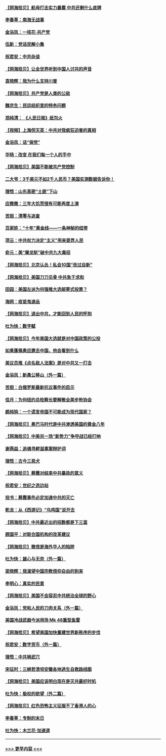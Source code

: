 #### [【网海拾贝】航母打击实力暴露 中共还剩什么底牌](../pages/nsc993/n12371825.md?t=09020851) 
#### [李春草：南海无战事](../pages/nsc993/n12371159.md?t=09020851) 
#### [金浴凤：一枝花·共产党](../pages/nsc993/n12368757.md?t=09020851) 
#### [伍新：党话民解小集](../pages/nsc993/n12366907.md?t=09020851) 
#### [祝君安：中共杂谈](../pages/nsc993/n12366076.md?t=09020851) 
#### [【网海拾贝】让全世界听到中国人讨共的声音](../pages/nsc993/n12365569.md?t=09020851) 
#### [袁晓辉：我为什么支持川普](../pages/nsc993/n12362670.md?t=09020851) 
#### [【网海拾贝】共产党是人类的公敌](../pages/nsc993/n12363182.md?t=09020851) 
#### [魏京生：民运组织里的特务问题](../pages/nsc993/n12363010.md?t=09020851) 
#### [郑纯清： 《人民日报》纸包火](../pages/nsc993/n12362706.md?t=09020851) 
#### [【视频】上海倪天英：中共对我疯狂迫害的真相](../pages/nsc993/n12356341.md?t=09020851) 
#### [金浴凤：话“保党”](../pages/nsc993/n12361867.md?t=09020851) 
#### [华旸：改变 在我们每一个人的手中](../pages/nsc993/n12361774.md?t=09020851) 
#### [【网海拾贝】美国不能被共产党控制](../pages/nsc993/n12360271.md?t=09020851) 
#### [二大爷：3千美元不如2千人民币？美国实测数据告诉你！](../pages/nsc993/n12358563.md?t=09020851) 
#### [理悟：山东高密“土匪”下山](../pages/nsc993/n12358535.md?t=09020851) 
#### [应微微：三年大饥荒很有可能再度上演](../pages/nsc993/n12358523.md?t=09020851) 
#### [苦胆：清零与追查](../pages/nsc993/n12358501.md?t=09020851) 
#### [百家姓：“十年”黄金线——一条神秘的纽带](../pages/nsc993/n12358319.md?t=09020851) 
#### [项云：中共权力决定“主义”用来耍弄人民](../pages/nsc993/n12358172.md?t=09020851) 
#### [俞元：美“屠龙斩”破中共九大毒招](../pages/nsc993/n12357822.md?t=09020851) 
#### [【网海拾贝】北京认怂！私会10国“改过自新”](../pages/nsc993/n12357784.md?t=09020851) 
#### [【网海拾贝】美国刀刀见骨 中共急于求和](../pages/nsc993/n12355511.md?t=09020851) 
#### [田园：美国左派为何强推大选邮寄式投票？](../pages/nsc993/n12352963.md?t=09020851) 
#### [海网：疫苗鬼速品](../pages/nsc993/n12354438.md?t=09020851) 
#### [【网海拾贝】退出中共，才能回到人民的怀抱](../pages/nsc993/n12352634.md?t=09020851) 
#### [吐为快：数字赋](../pages/nsc993/n12352317.md?t=09020851) 
#### [【网海拾贝】今年美国大选就是对中国政策的公投](../pages/nsc993/n12350973.md?t=09020851) 
#### [如果蓬佩奥应邀去中国，他会看到什么](../pages/nsc993/n12350945.md?t=09020851) 
#### [美议员推《点名敌人法案》是对中共又一打击](../pages/nsc993/n12350765.md?t=09020851) 
#### [金浴凤：新愚公移山（外一篇）](../pages/nsc993/n12350253.md?t=09020851) 
#### [苦胆：白俄罗斯最新抗议事件的启示](../pages/nsc993/n12349989.md?t=09020851) 
#### [佳月：为何纽约总检察长要解散全美步枪协会](../pages/nsc993/n12349939.md?t=09020851) 
#### [颜纯钩：一个谎言帝国不可能成为现代国家？](../pages/nsc993/n12349898.md?t=09020851) 
#### [【网海拾贝】奥巴马时代是中共渗透美国的黄金八年](../pages/nsc993/n12349284.md?t=09020851) 
#### [【网海拾贝】中美另一场“新势力”争夺战已经打响](../pages/nsc993/n12346998.md?t=09020851) 
#### [谢燕益：追魂寻衅滋事案辩护词](../pages/nsc993/n12346892.md?t=09020851) 
#### [理悟：古今三恶犬](../pages/nsc993/n12345190.md?t=09020851) 
#### [【网海拾贝】蔡霞对结束中共暴政的意义](../pages/nsc993/n12344263.md?t=09020851) 
#### [祝君安：世纪之选边站](../pages/nsc993/n12342382.md?t=09020851) 
#### [投书：蔡霞事件必定加速中共的灭亡](../pages/nsc993/n12341881.md?t=09020851) 
#### [乾龙：从《西游记》“乌鸡国”说开去](../pages/nsc993/n12341690.md?t=09020851) 
#### [【网海拾贝】中共最近出的招数都是下三滥](../pages/nsc993/n12341593.md?t=09020851) 
#### [顾国平：对联合国机构的改革建议](../pages/nsc993/n12339928.md?t=09020851) 
#### [【网海拾贝】微信是海外华人的陷阱](../pages/nsc993/n12338868.md?t=09020851) 
#### [吐为快：雄心与无奈（外一篇）](../pages/nsc993/n12338132.md?t=09020851) 
#### [梁晓辉：我渴望中国宗教信仰自由的到来](../pages/nsc993/n12336657.md?t=09020851) 
#### [李明心：真实的民意](../pages/nsc993/n12336089.md?t=09020851) 
#### [【网海拾贝】美国不会容忍中共统治全球的野心](../pages/nsc993/n12336063.md?t=09020851) 
#### [金浴凤：党和人民的刀肉关系（外一篇）](../pages/nsc993/n12335834.md?t=09020851) 
#### [美国冷战武器今派用场 Mk 48重型鱼雷](../pages/nsc993/n12335354.md?t=09020851) 
#### [【网海拾贝】希望美国加快重建世界新秩序的步伐](../pages/nsc993/n12334224.md?t=09020851) 
#### [祝君安：数字货币（外一篇）](../pages/nsc993/n12334186.md?t=09020851) 
#### [理悟：中共祸武穴](../pages/nsc993/n12333962.md?t=09020851) 
#### [宋征时：三峡若溃坝安徽各地逃生自救路线图](../pages/nsc993/n12332450.md?t=09020851) 
#### [【网海拾贝】美国应该明白现在是灭共最好时机](../pages/nsc993/n12332313.md?t=09020851) 
#### [吐为快：极权的欲望（外二篇）](../pages/nsc993/n12332089.md?t=09020851) 
#### [【网海拾贝】红色恐怖主义征服不了香港人的心](../pages/nsc993/n12329296.md?t=09020851) 
#### [李春草：专制的末日](../pages/nsc993/n12329079.md?t=09020851) 
#### [吐为快：木兰花‧加速道](../pages/nsc993/n12327366.md?t=09020851) 

----
#### [ >>> 更早内容 <<< ](../indexes/nsc993-earlier.md)
